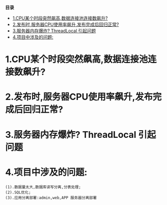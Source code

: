 <!-- START doctoc generated TOC please keep comment here to allow auto update -->
<!-- DON'T EDIT THIS SECTION, INSTEAD RE-RUN doctoc TO UPDATE -->
**目录**

- [1.CPU某个时段突然飙高,数据连接池连接数飙升?](#1cpu%E6%9F%90%E4%B8%AA%E6%97%B6%E6%AE%B5%E7%AA%81%E7%84%B6%E9%A3%99%E9%AB%98%E6%95%B0%E6%8D%AE%E8%BF%9E%E6%8E%A5%E6%B1%A0%E8%BF%9E%E6%8E%A5%E6%95%B0%E9%A3%99%E5%8D%87)
- [2.发布时,服务器CPU使用率飙升,发布完成后回归正常?](#2%E5%8F%91%E5%B8%83%E6%97%B6%E6%9C%8D%E5%8A%A1%E5%99%A8cpu%E4%BD%BF%E7%94%A8%E7%8E%87%E9%A3%99%E5%8D%87%E5%8F%91%E5%B8%83%E5%AE%8C%E6%88%90%E5%90%8E%E5%9B%9E%E5%BD%92%E6%AD%A3%E5%B8%B8)
- [3.服务器内存爆炸? ThreadLocal 引起问题](#3%E6%9C%8D%E5%8A%A1%E5%99%A8%E5%86%85%E5%AD%98%E7%88%86%E7%82%B8-threadlocal-%E5%BC%95%E8%B5%B7%E9%97%AE%E9%A2%98)
- [4.项目中涉及的问题:](#4%E9%A1%B9%E7%9B%AE%E4%B8%AD%E6%B6%89%E5%8F%8A%E7%9A%84%E9%97%AE%E9%A2%98)

<!-- END doctoc generated TOC please keep comment here to allow auto update -->


# 1.CPU某个时段突然飙高,数据连接池连接数飙升?

# 2.发布时,服务器CPU使用率飙升,发布完成后回归正常?

# 3.服务器内存爆炸? ThreadLocal 引起问题

# 4.项目中涉及的问题:
    (1).数据量太大,数据库读写分离,分表处理;
    (2).SQL优化;
    (3).应用分离部署:admin,web,APP 服务器分离部署